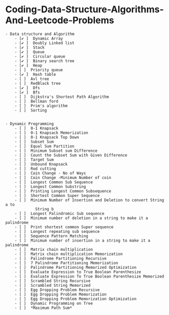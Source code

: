 # Coding-Data-Structure-Algorithms-And-Leetcode-Problems


    - Data structure and Algorithm
        - [✔ ]  Dynamic Array 
        - [✔ ]  Doubly Linked list
        - [✔ ]  Stack
        - [✔ ]  Queue
        - [✔ ]  Circular queue
        - [✔ ]  Binary search tree
        - [✔ ]  Heap
        - [ ]  Priority queue
        - [✔ ]  Hash table
        - [ ]  Avl tree
        - [ ]  RedBlack tree
        - [✔ ]  Dfs
        - [✔ ]  Bfs
        - [ ]  Dijkstra's Shortest Path Algorithm
        - [ ]  Bellman ford
        - [ ]  Prim's algorithm
        - [ ]  Sorting
        

    - Dynamic Programming
        - [ ]  0-1 Knapsack
        - [ ]  0-1 Knapsack Memorization
        - [ ]  0-1 Knapsack Top Down
        - [ ]  Subset Sum
        - [ ]  Equal Sum Partition
        - [ ]  Minimum Subset sum Difference
        - [ ]  Count the Subset Sum with Given Difference
        - [ ]  Target Sum
        - [ ]  Unbound Knapsack
        - [ ]  Rod cutting
        - [ ]  Coin Change - No of Ways
        - [ ]  Coin Change -Minimum Number of coin
        - [ ]  Longest Common Sub Sequence
        - [ ]  Longest Common Substring
        - [ ]  Printing Longest Common Subsequence
        - [ ]  Shortest Common Super Sequence
        - [ ]  Minimum Number of Insertion and Deletion to convert String a to
                 String b
        - [ ]  Longest Palindromic Sub sequence
        - [ ]  Minimum number of deletion in a string to make it a palindrome
        - [ ]  Print shortest common Super sequence
        - [ ]  Longest repeating sub sequence
        - [ ]  Sequence Pattern Matching
        - [ ]  Minimum number of insertion in a string to make it a palindrome
        - [ ]  Matrix chain multiplication
        - [ ]  Matrix chain multiplication Memorization
        - [ ]  Palindrome Partitioning Recursive
        - [ ]  7 Palindrome Partitioning Memorization
        - [ ]  Palindrome Partitioning Memorized Optimization
        - [ ]  Evaluate Expression to True Boolean Parenthesize
        - [ ]  Evaluate Expression To True Boolean Parenthesize Memorized
        - [ ]  Scrambled String Recursive
        - [ ]  Scrambled String Memorized
        - [ ]  Egg Dropping Problem Recursive
        - [ ]  Egg Dropping Problem Memorization
        - [ ]  Egg Dropping Problem Memorization Optimization
        - [ ]  Dynamic Programming on Tree
        - [ ]  *Maximum Path Sum*

